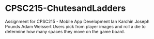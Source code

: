 # CPSC215-ChutesandLadders
Assignment for CPSC215 - Mobile App Development
Ian Karchin
Joseph Pounds
Adam Weissert
Users pick from player images and roll a die to determine how many spaces they move on the game board.

